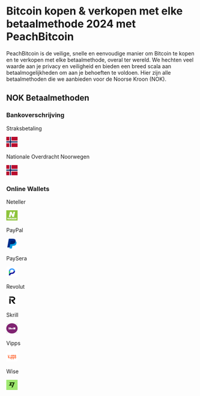 <body class="payment-methods-page">

# Bitcoin kopen & verkopen met elke betaalmethode 2024 met PeachBitcoin

PeachBitcoin is de veilige, snelle en eenvoudige manier om Bitcoin te kopen en te verkopen met elke betaalmethode, overal ter wereld. We hechten veel waarde aan je privacy en veiligheid en bieden een breed scala aan betaalmogelijkheden om aan je behoeften te voldoen. Hier zijn alle betaalmethoden die we aanbieden voor de Noorse Kroon (NOK).

## NOK Betaalmethoden

### Bankoverschrijving

<div class="payment-grid">
    <div class="payment-grid-item">
        <p>Straksbetaling</p> 
        <img src="/img/faq/logoimg/norway.png" width="30px" height="27px" alt="Bitcoin kopen met Straksbetaling, Bitcoin verkopen met Straksbetaling">
    </div>
    <div class="payment-grid-item">
        <p>Nationale Overdracht Noorwegen</p> 
        <img src="/img/faq/logoimg/norway.png" width="30px" height="27px" alt="Bitcoin kopen met Nationale Overdracht Noorwegen, Bitcoin verkopen met Nationale Overdracht Noorwegen">
    </div>
</div>

### Online Wallets

<div class="payment-grid">
    <div class="payment-grid-item">
        <p>Neteller</p> 
        <img src="/img/faq/logoimg/neteller.png" width="30px" height="27px" alt="Bitcoin kopen met Neteller, Bitcoin verkopen met Neteller">
    </div>
    <div class="payment-grid-item">
        <p>PayPal</p>
        <img src="/img/faq/logoimg/paypal.png" width="30px" height="27px" alt="Bitcoin kopen met PayPal, Bitcoin verkopen met PayPal">
    </div>
    <div class="payment-grid-item">
        <p>PaySera</p> 
        <img src="/img/faq/logoimg/paysera.png" width="30px" height="27px" alt="Bitcoin kopen met PaySera, Bitcoin verkopen met PaySera">
    </div>
    <div class="payment-grid-item">
        <p>Revolut</p> 
        <img src="/img/faq/logoimg/revolut.png" width="30px" height="27px" alt="Bitcoin kopen met Revolut, Bitcoin verkopen met Revolut">
    </div>
    <div class="payment-grid-item">
        <p>Skrill</p> 
        <img src="/img/faq/logoimg/skrill.png" width="30px" height="27px" alt="Bitcoin kopen met Skrill, Bitcoin verkopen met Skrill">
    </div>
    <div class="payment-grid-item">
        <p>Vipps</p> 
        <img src="/img/faq/logoimg/vipps.png" width="30px" height="27px" alt="Bitcoin kopen met Vipps, Bitcoin verkopen met Vipps">
    </div>
    <div class="payment-grid-item">
        <p>Wise</p>
        <img src="/img/faq/logoimg/wise.png" width="30px" height="27px" alt="Bitcoin kopen met Wise, Bitcoin verkopen met Wise">
    </div>
</div>

</body>
